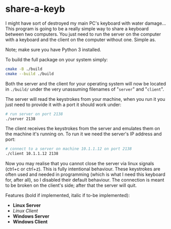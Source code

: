 # share-a-keyb

I might have sort of destroyed my main PC's keyboard with water damage... This program is going to be a really simple way to share a keyboard between two computers. You just need to run the server on the computer with a keyboard and the client on the computer without one. Simple as.

Note; make sure you have Python 3 installed.

To build the full package on your system simply:
```bash
cmake -B ./build
cmake --build ./build
```

Both the server and the client for your operating system will now be located in `./build/` under the very unassuming filenames of "`server`" and "`client`".

The server will read the keystrokes from your machine, when you run it you just need to provide it with a port it should work under:
```bash
# run server on port 2138
./server 2138
```

The client receives the keystrokes from the server and emulates them on the machine it's running on. To run it we need the server's IP address and port:
```bash
# connect to a server on machine 10.1.1.12 on port 2138
./client 10.1.1.12 2138
```

Now you may realise that you cannot close the server via linux signals (ctrl+c or ctrl+z). This is fully intentional behaviour. These keystrokes are often used and needed in programming (which is what I need this keyboard for, after all), so I disabled their default behaviour. The connection is meant to be broken on the client's side; after that the server will quit.


Features (bold if implemented, italic if to-be implemented):
- **Linux Server**
- *Linux Client*
- **Windows Server**
- **Windows Client**